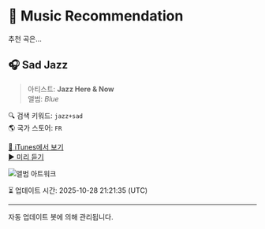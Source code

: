 
# 🎵 Music Recommendation

추천 곡은...

## 🎧 Sad Jazz  
> 아티스트: **Jazz Here & Now**  
> 앨범: _Blue_  

🔍 검색 키워드: `jazz+sad`  
🌎 국가 스토어: `FR`

[🔗 iTunes에서 보기](https://music.apple.com/fr/album/sad-jazz/1100190694?i=1100191729&uo=4)  
[▶️ 미리 듣기](https://audio-ssl.itunes.apple.com/itunes-assets/AudioPreview125/v4/4b/21/d6/4b21d6df-c15e-84e2-8fe8-a2f53c8bea4f/mzaf_1628902766120207671.plus.aac.p.m4a)

![앨범 아트워크](https://is1-ssl.mzstatic.com/image/thumb/Music49/v4/29/7f/88/297f881c-5f3c-7f2e-0689-0e67bd7bca78/cover.jpg/100x100bb.jpg)

⏳ 업데이트 시간: 2025-10-28 21:21:35 (UTC)

---
자동 업데이트 봇에 의해 관리됩니다.

